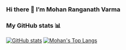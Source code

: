 ### Hi there 👋  I’m Mohan Ranganath Varma

### My GitHub stats 📊
[![GitHub stats](https://github-readme-stats.vercel.app/api?username=Raphael-08&show_icons=true&custom_title=Mohan's%20GitHub%20Stats&hide=stars&theme=dark)][stats]
[![Mohan's Top Langs](https://github-readme-stats.vercel.app/api/top-langs/?username=Raphael-08&layout=compact&langs_count=6&hide=shell,Jupyter%20Notebook&theme=dark)][langs]

<!-- link references -->
[stats]: https://github.com/anuraghazra/github-readme-stats#github-stats-card
[langs]: https://github.com/anuraghazra/github-readme-stats#top-languages-card
